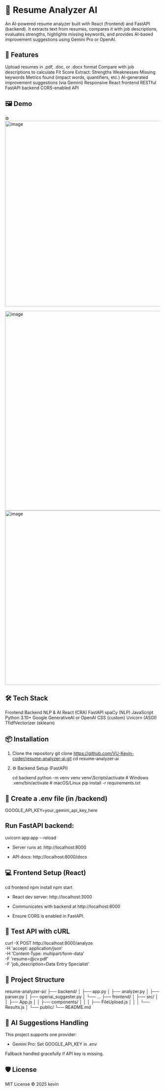 # 📄 Resume Analyzer AI
An AI-powered resume analyzer built with React (frontend) and FastAPI (backend). It extracts text from resumes, compares it with job descriptions, evaluates strengths, highlights missing keywords, and provides AI-based improvement suggestions using Gemini Pro or OpenAI.

## 🚀 Features
Upload resumes in .pdf, .doc, or .docx format
Compare with job descriptions to calculate Fit Score
Extract:
Strengths
Weaknesses
Missing keywords
Metrics found (impact words, quantifiers, etc.)
AI-generated improvement suggestions (via Gemini)
Responsive React frontend
RESTful FastAPI backend
CORS-enabled API

## 🖼️ Demo
⚙️ 
<img width="871" height="603" alt="image" src="https://github.com/user-attachments/assets/391cf96a-7a25-4467-acb2-55533650ef2a" />

<img width="1126" height="648" alt="image" src="https://github.com/user-attachments/assets/e6c021fc-6d83-4b72-9e95-29ee1c2e9a11" />

<img width="907" height="566" alt="image" src="https://github.com/user-attachments/assets/4cbaea4c-f677-4472-9496-1b39f04002ae" />

## 🛠️ Tech Stack
Frontend	Backend	NLP & AI
React (CRA)	FastAPI	spaCy (NLP)
JavaScript	Python 3.10+	Google GenerativeAI or OpenAI
CSS (custom)	Uvicorn (ASGI)	TfidfVectorizer (sklearn)

## 📦 Installation
1. Clone the repository
git clone https://github.com/VU-Kevin-coder/resume-analyzer-ai.git
cd resume-analyzer-ai
2. ⚙️ Backend Setup (FastAPI)

   cd backend
   python -m venv venv
   venv\Scripts\activate   # Windows
   .venv/bin/activate   # macOS/Linux
   pip install -r requirements.txt

## 🔐 Create a .env file (in /backend)
GOOGLE_API_KEY=your_gemini_api_key_here

## Run FastAPI backend:
uvicorn app:app --reload

- Server runs at: http://localhost:8000

- API docs: http://localhost:8000/docs

## 💻 Frontend Setup (React)

cd frontend
npm install
npm start

- React dev server: http://localhost:3000

- Communicates with backend at http://localhost:8000

- Ensure CORS is enabled in FastAPI.

## 🧪 Test API with cURL
curl -X POST http://localhost:8000/analyze \
  -H 'accept: application/json' \
  -H 'Content-Type: multipart/form-data' \
  -F 'resume=@cv.pdf' \
  -F 'job_description=Data Entry Specialist'
## 📂 Project Structure

resume-analyzer-ai/
├── backend/
│   ├── app.py
│   ├── analyzer.py
│   ├── parser.py
│   ├── openai_suggester.py
│   └── ...
├── frontend/
│   ├── src/
│   │   ├── App.js
│   │   ├── components/
│   │   │   ├── FileUpload.js
│   │   │   └── Results.js
│   └── public/
└── README.md
## 🧠 AI Suggestions Handling
This project supports one provider:

- Gemini Pro: Set GOOGLE_API_KEY in .env

Fallback handled gracefully if API key is missing.

## 🛡️ License
MIT License © 2025 kevin
